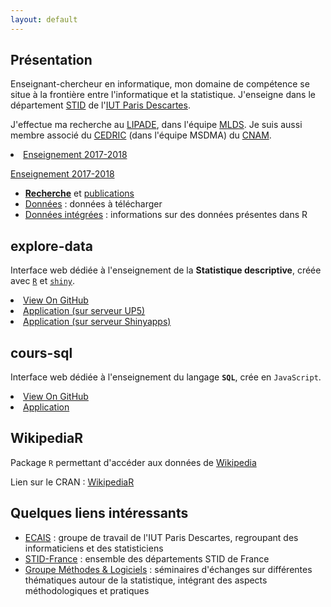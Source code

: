```yaml
---
layout: default
---
```


## Présentation

Enseignant-chercheur en informatique, mon domaine de compétence se situe à la frontière entre l'informatique et la statistique. J'enseigne dans le département [STID](http://www.stid-paris.fr/) de l'[IUT Paris Descartes](http://www.iut.parisdescartes.fr). 

J'effectue ma recherche au [LIPADE](http://www.lipade.fr), dans l'équipe [MLDS](http://www.math-info.univ-paris5.fr/~nadifmoh/Accueil.html#). Je suis aussi membre associé du [CEDRIC](http://cedric.cnam.fr) (dans l'équipe MSDMA) du [CNAM](http://www.cnam.fr).

<li><a class="buttons graduation-cap" href="http://fxjollois.github.io/cours-2017-2018">Enseignement 2017-2018</a></li>

<a href="https://github.com/fxjollois" target="_blank"><i class="fa fa-graduation-cap fa-2x"></i>Enseignement 2017-2018</a>


- [**Recherche**](recherche.html) et [publications](publications.html)
- [Données](accesdonnees) : données à télécharger
- [Données intégrées](donnees-integrees-r.html) : informations sur des données présentes dans R

## explore-data

Interface web dédiée à l'enseignement de la **Statistique descriptive**, créée avec [`R`](http://www.r-project.org) et [`shiny`](http://shiny.rstudio.com).

<li><a class="buttons github" href="https://github.com/fxjollois/explore-data">View On GitHub</a></li>
<li><a class="buttons desktop" href="http://up5.fr/explore-data">Application (sur serveur UP5)</a></li>
<li><a class="buttons desktop" href="http://fxjollois.shinyapps.io/explore-data">Application (sur serveur Shinyapps)</a></li>

## cours-sql

Interface web dédiée à l'enseignement du langage **`SQL`**, crée en `JavaScript`.

<li><a class="buttons github" href="https://github.com/fxjollois/cours-sql">View On GitHub</a></li>
<li><a class="buttons desktop" href="http://fxjollois.github.io/cours-sql">Application</a></li>


## WikipediaR

Package `R` permettant d'accéder aux données de [Wikipedia](http://www.wikipedia.org/)

Lien sur le CRAN : [WikipediaR](https://cran.r-project.org/package=WikipediaR)

## Quelques liens intéressants 

- [ECAIS](https://sites.google.com/site/groupeecais/) : groupe de travail de l'IUT Paris
Descartes, regroupant des informaticiens et des statisticiens
- [STID-France](http://www.stid-france.fr/) : ensemble des départements STID de France
- [Groupe Méthodes & Logiciels](http://methodes-et-logiciels.sfds.asso.fr/) :
séminaires d'échanges sur différentes thématiques autour de la statistique, intégrant des
aspects méthodologiques et pratiques

